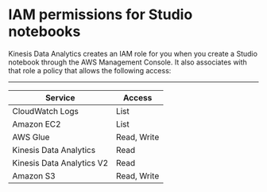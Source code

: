 # IAM permissions for Studio notebooks<a name="how-zeppelin-iam"></a>

Kinesis Data Analytics creates an IAM role for you when you create a Studio notebook through the AWS Management Console\. It also associates with that role a policy that allows the following access:


****  

| Service | Access  | 
| --- | --- | 
| CloudWatch Logs | List | 
| Amazon EC2 | List | 
| AWS Glue | Read, Write | 
| Kinesis Data Analytics | Read | 
| Kinesis Data Analytics V2 | Read | 
| Amazon S3 | Read, Write | 